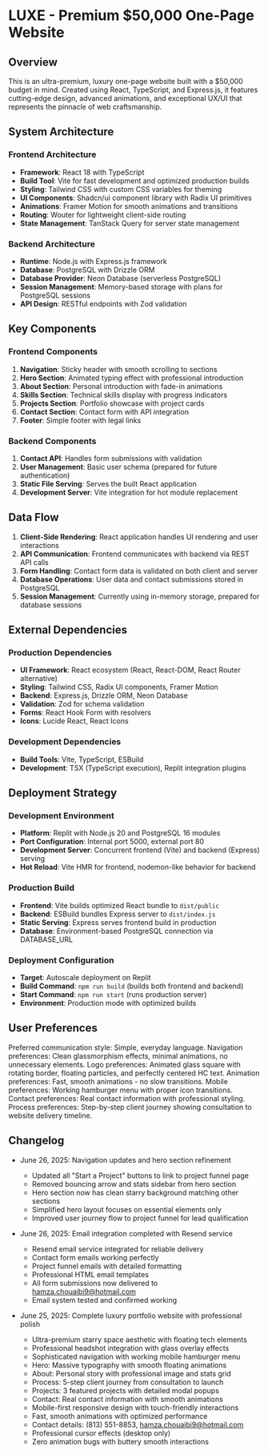 # LUXE - Premium $50,000 One-Page Website

## Overview

This is an ultra-premium, luxury one-page website built with a $50,000 budget in mind. Created using React, TypeScript, and Express.js, it features cutting-edge design, advanced animations, and exceptional UX/UI that represents the pinnacle of web craftsmanship.

## System Architecture

### Frontend Architecture
- **Framework**: React 18 with TypeScript
- **Build Tool**: Vite for fast development and optimized production builds
- **Styling**: Tailwind CSS with custom CSS variables for theming
- **UI Components**: Shadcn/ui component library with Radix UI primitives
- **Animations**: Framer Motion for smooth animations and transitions
- **Routing**: Wouter for lightweight client-side routing
- **State Management**: TanStack Query for server state management

### Backend Architecture
- **Runtime**: Node.js with Express.js framework
- **Database**: PostgreSQL with Drizzle ORM
- **Database Provider**: Neon Database (serverless PostgreSQL)
- **Session Management**: Memory-based storage with plans for PostgreSQL sessions
- **API Design**: RESTful endpoints with Zod validation

## Key Components

### Frontend Components
1. **Navigation**: Sticky header with smooth scrolling to sections
2. **Hero Section**: Animated typing effect with professional introduction
3. **About Section**: Personal introduction with fade-in animations
4. **Skills Section**: Technical skills display with progress indicators
5. **Projects Section**: Portfolio showcase with project cards
6. **Contact Section**: Contact form with API integration
7. **Footer**: Simple footer with legal links

### Backend Components
1. **Contact API**: Handles form submissions with validation
2. **User Management**: Basic user schema (prepared for future authentication)
3. **Static File Serving**: Serves the built React application
4. **Development Server**: Vite integration for hot module replacement

## Data Flow

1. **Client-Side Rendering**: React application handles UI rendering and user interactions
2. **API Communication**: Frontend communicates with backend via REST API calls
3. **Form Handling**: Contact form data is validated on both client and server
4. **Database Operations**: User data and contact submissions stored in PostgreSQL
5. **Session Management**: Currently using in-memory storage, prepared for database sessions

## External Dependencies

### Production Dependencies
- **UI Framework**: React ecosystem (React, React-DOM, React Router alternative)
- **Styling**: Tailwind CSS, Radix UI components, Framer Motion
- **Backend**: Express.js, Drizzle ORM, Neon Database
- **Validation**: Zod for schema validation
- **Forms**: React Hook Form with resolvers
- **Icons**: Lucide React, React Icons

### Development Dependencies
- **Build Tools**: Vite, TypeScript, ESBuild
- **Development**: TSX (TypeScript execution), Replit integration plugins

## Deployment Strategy

### Development Environment
- **Platform**: Replit with Node.js 20 and PostgreSQL 16 modules
- **Port Configuration**: Internal port 5000, external port 80
- **Development Server**: Concurrent frontend (Vite) and backend (Express) serving
- **Hot Reload**: Vite HMR for frontend, nodemon-like behavior for backend

### Production Build
- **Frontend**: Vite builds optimized React bundle to `dist/public`
- **Backend**: ESBuild bundles Express server to `dist/index.js`
- **Static Serving**: Express serves frontend build in production
- **Database**: Environment-based PostgreSQL connection via DATABASE_URL

### Deployment Configuration
- **Target**: Autoscale deployment on Replit
- **Build Command**: `npm run build` (builds both frontend and backend)
- **Start Command**: `npm run start` (runs production server)
- **Environment**: Production mode with optimized builds

## User Preferences

Preferred communication style: Simple, everyday language.
Navigation preferences: Clean glassmorphism effects, minimal animations, no unnecessary elements.
Logo preferences: Animated glass square with rotating border, floating particles, and perfectly centered HC text.
Animation preferences: Fast, smooth animations - no slow transitions.
Mobile preferences: Working hamburger menu with proper icon transitions.
Contact preferences: Real contact information with professional styling.
Process preferences: Step-by-step client journey showing consultation to website delivery timeline.

## Changelog

- June 26, 2025: Navigation updates and hero section refinement
  - Updated all "Start a Project" buttons to link to project funnel page
  - Removed bouncing arrow and stats sidebar from hero section
  - Hero section now has clean starry background matching other sections
  - Simplified hero layout focuses on essential elements only
  - Improved user journey flow to project funnel for lead qualification

- June 26, 2025: Email integration completed with Resend service
  - Resend email service integrated for reliable delivery
  - Contact form emails working perfectly
  - Project funnel emails with detailed formatting
  - Professional HTML email templates
  - All form submissions now delivered to hamza.chouaibi9@hotmail.com
  - Email system tested and confirmed working

- June 25, 2025: Complete luxury portfolio website with professional polish
  - Ultra-premium starry space aesthetic with floating tech elements
  - Professional headshot integration with glass overlay effects
  - Sophisticated navigation with working mobile hamburger menu
  - Hero: Massive typography with smooth floating animations
  - About: Personal story with professional image and stats grid
  - Process: 5-step client journey from consultation to launch
  - Projects: 3 featured projects with detailed modal popups
  - Contact: Real contact information with smooth animations
  - Mobile-first responsive design with touch-friendly interactions
  - Fast, smooth animations with optimized performance
  - Contact details: (813) 551-8853, hamza.chouaibi9@hotmail.com
  - Professional cursor effects (desktop only)
  - Zero animation bugs with buttery smooth interactions